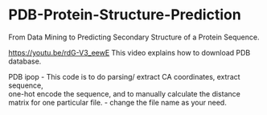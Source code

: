 # PDB-Protein-Structure-Prediction
From Data Mining to Predicting Secondary Structure of a Protein Sequence.


https://youtu.be/rdG-V3_eewE
This video explains how to download PDB database. 

PDB ipop - This code is to do parsing/ extract CA coordinates, extract sequence,    \
one-hot encode the sequence, and to manually calculate the distance matrix for one particular file. - change the file name as your need.



